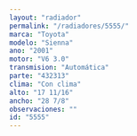 ```yaml
---
layout: "radiador"
permalink: "/radiadores/5555/"
marca: "Toyota"
modelo: "Sienna"
ano: "2001"
motor: "V6 3.0"
transmision: "Automática"
parte: "432313"
clima: "Con clima"
alto: "17 11/16"
ancho: "28 7/8"
observaciones: ""
id: "5555"
---
```


